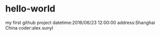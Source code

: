 # hello-world
my first github project
datetime:2016/06/23 12:00:00
address:Shanghai China
coder:alex.sunyl
